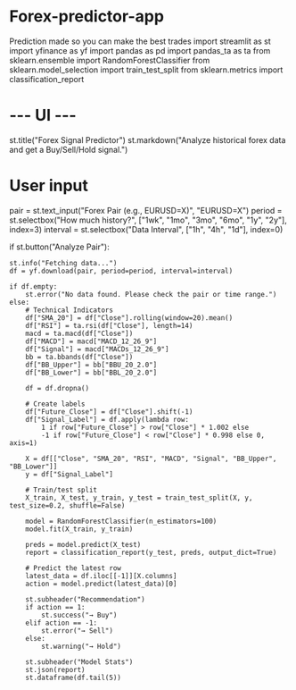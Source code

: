 # Forex-predictor-app
Prediction made so you can make the best trades 
import streamlit as st
import yfinance as yf
import pandas as pd
import pandas_ta as ta
from sklearn.ensemble import RandomForestClassifier
from sklearn.model_selection import train_test_split
from sklearn.metrics import classification_report

# --- UI ---
st.title("Forex Signal Predictor")
st.markdown("Analyze historical forex data and get a Buy/Sell/Hold signal.")

# User input
pair = st.text_input("Forex Pair (e.g., EURUSD=X)", "EURUSD=X")
period = st.selectbox("How much history?", ["1wk", "1mo", "3mo", "6mo", "1y", "2y"], index=3)
interval = st.selectbox("Data Interval", ["1h", "4h", "1d"], index=0)

if st.button("Analyze Pair"):

    st.info("Fetching data...")
    df = yf.download(pair, period=period, interval=interval)

    if df.empty:
        st.error("No data found. Please check the pair or time range.")
    else:
        # Technical Indicators
        df["SMA_20"] = df["Close"].rolling(window=20).mean()
        df["RSI"] = ta.rsi(df["Close"], length=14)
        macd = ta.macd(df["Close"])
        df["MACD"] = macd["MACD_12_26_9"]
        df["Signal"] = macd["MACDs_12_26_9"]
        bb = ta.bbands(df["Close"])
        df["BB_Upper"] = bb["BBU_20_2.0"]
        df["BB_Lower"] = bb["BBL_20_2.0"]

        df = df.dropna()

        # Create labels
        df["Future_Close"] = df["Close"].shift(-1)
        df["Signal_Label"] = df.apply(lambda row:
            1 if row["Future_Close"] > row["Close"] * 1.002 else
            -1 if row["Future_Close"] < row["Close"] * 0.998 else 0, axis=1)

        X = df[["Close", "SMA_20", "RSI", "MACD", "Signal", "BB_Upper", "BB_Lower"]]
        y = df["Signal_Label"]

        # Train/test split
        X_train, X_test, y_train, y_test = train_test_split(X, y, test_size=0.2, shuffle=False)

        model = RandomForestClassifier(n_estimators=100)
        model.fit(X_train, y_train)

        preds = model.predict(X_test)
        report = classification_report(y_test, preds, output_dict=True)

        # Predict the latest row
        latest_data = df.iloc[[-1]][X.columns]
        action = model.predict(latest_data)[0]

        st.subheader("Recommendation")
        if action == 1:
            st.success("→ Buy")
        elif action == -1:
            st.error("→ Sell")
        else:
            st.warning("→ Hold")

        st.subheader("Model Stats")
        st.json(report)
        st.dataframe(df.tail(5))
